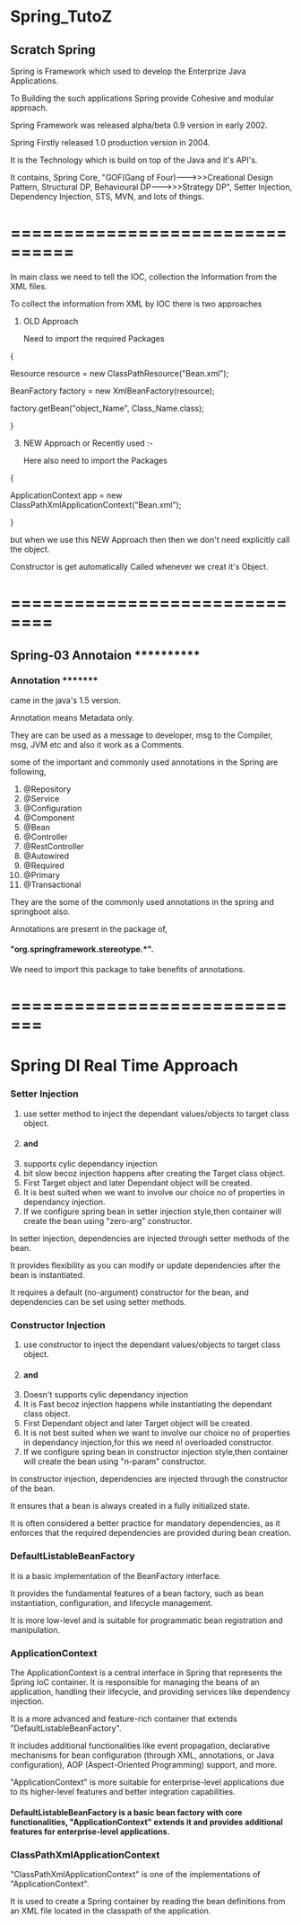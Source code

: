 # Spring_TutoZ
## Scratch Spring
Spring is Framework which used to develop the Enterprize Java Applications. 

To Building the such applications Spring provide Cohesive and modular approach.

Spring Framework was released alpha/beta 0.9 version in early 2002. 

Spring Firstly released 1.0 production version in 2004.

It is the Technology which is build on top of the Java and it's API's.

It contains, Spring Core, "GOF(Gang of Four)--->>>Creational Design Pattern, Structural DP, Behavioural DP--->>>Strategy DP", Setter Injection, Dependency Injection, STS, MVN, and lots of things.

# ================================

In main class we need to tell the IOC, collection the Information from the XML files.

To collect the information from XML by IOC there is two approaches

1) OLD Approach

    Need to import the required Packages

{
   
   Resource resource = new ClassPathResource("Bean.xml");
   
   BeanFactory factory = new XmlBeanFactory(resource);
   
   factory.getBean("object_Name", Class_Name.class);
 
  }


3) NEW Approach or Recently used :-

    Here also need to import the Packages
 
  {
  
   ApplicationContext app = new ClassPathXmlApplicationContext("Bean.xml");
 
  }
  
   but when we use this NEW Approach then then we don't need explicitly call the object.

Constructor is get automatically Called whenever we creat it's Object.

# ==============================

## Spring-03 Annotaion **********

### Annotation *******

came in the java's 1.5 version.

Annotation means Metadata only.

They are can be used as a message to developer, msg to the Compiler, msg, JVM etc and also it work as a Comments.

some of the important and commonly used annotations in the Spring are following,
1. @Repository
2. @Service
3. @Configuration
4. @Component
5. @Bean
6. @Controller
7. @RestController
8. @Autowired
9. @Required
10. @Primary
11. @Transactional

They are the some of the commonly used annotations in the spring and springboot also.

Annotations are present in the package of,
#### "org.springframework.stereotype.*".

We need to import this package to take benefits of annotations.
# =============================
# Spring DI Real Time Approach

### Setter Injection
1. use setter method to inject the dependant values/objects to target class object.
2. #### <property name='' value=''/> and <property name='' ref=''/>
3. supports cylic dependancy injection
4. bit slow becoz injection happens after creating the Target class object.
5. First Target object and later Dependant object will be created.
6. It is best suited when we want to involve our choice no of properties in 
dependancy injection.
7. If we configure spring bean in setter injection style,then container will create
the bean using "zero-arg" constructor.

In setter injection, dependencies are injected through setter methods of the bean.

It provides flexibility as you can modify or update dependencies after the bean is instantiated.

It requires a default (no-argument) constructor for the bean, and dependencies can be set using setter methods.

### Constructor Injection
1. use constructor to inject the dependant values/objects to target class object.
2. #### <constructor-arg name='' value=''/> and <constructor-arg name='' ref=''/>
3. Doesn't supports cylic dependancy injection
4. It is Fast becoz injection happens while instantiating the dependant class 
object.
5. First Dependant object and later Target object will be created.
6. It is not best suited when we want to involve our choice no of properties in 
dependancy injection,for this we need n! overloaded constructor.
7. If we configure spring bean in constructor injection style,then container will 
create the bean using "n-param" constructor.

In constructor injection, dependencies are injected through the constructor of the bean.

It ensures that a bean is always created in a fully initialized state.

It is often considered a better practice for mandatory dependencies, as it enforces that the required dependencies are provided during bean creation.
### DefaultListableBeanFactory
It is a basic implementation of the BeanFactory interface.

It provides the fundamental features of a bean factory, such as bean instantiation, configuration, and lifecycle management.

It is more low-level and is suitable for programmatic bean registration and manipulation.
### ApplicationContext
The ApplicationContext is a central interface in Spring that represents the Spring IoC container. It is responsible for managing the beans of an application, handling their lifecycle, and providing services like dependency injection.

It is a more advanced and feature-rich container that extends "DefaultListableBeanFactory".

It includes additional functionalities like event propagation, declarative mechanisms for bean configuration (through XML, annotations, or Java configuration), AOP (Aspect-Oriented Programming) support, and more.

"ApplicationContext" is more suitable for enterprise-level applications due to its higher-level features and better integration capabilities.
#### DefaultListableBeanFactory is a basic bean factory with core functionalities, "ApplicationContext" extends it and provides additional features for enterprise-level applications.

### ClassPathXmlApplicationContext
"ClassPathXmlApplicationContext" is one of the implementations of "ApplicationContext".

It is used to create a Spring container by reading the bean definitions from an XML file located in the classpath of the application.





   
